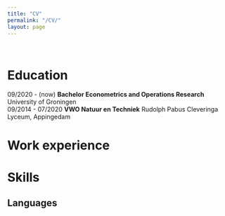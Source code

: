 ```yaml
---
title: "CV"
permalink: "/CV/"
layout: page
---
```

&nbsp;
&ensp;
&emsp;
# Education
09/2020 - (now)             **Bachelor Econometrics and Operations Research**<br>
                            University of Groningen                
09/2014 - 07/2020           **VWO Natuur en Techniek**
                            Rudolph Pabus Cleveringa Lyceum, Appingedam<br>
# Work experience


# Skills
## Languages

